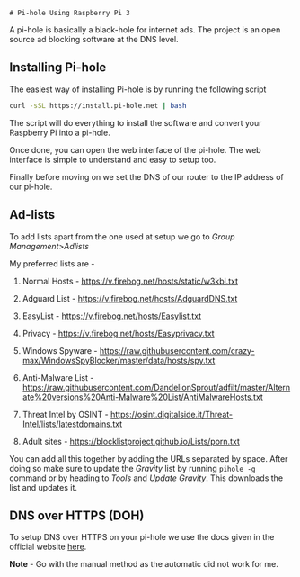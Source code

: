     # Pi-hole Using Raspberry Pi 3
A pi-hole is basically a black-hole for internet ads. The project is an open source ad blocking software at the DNS level.

## Installing Pi-hole
The easiest way of installing Pi-hole is by running the following script
```bash
curl -sSL https://install.pi-hole.net | bash
```

The script will do everything to install the software and convert your Raspberry Pi into a pi-hole.

Once done, you can open the web interface of the pi-hole. The web interface is simple to understand and easy to setup too.

Finally before moving on we set the DNS of our router to the IP address of our pi-hole.

## Ad-lists
To add lists apart from the one used at setup we go to *Group Management*>*Adlists*

My preferred lists are - 

1) Normal Hosts - https://v.firebog.net/hosts/static/w3kbl.txt
   
2) Adguard List - https://v.firebog.net/hosts/AdguardDNS.txt
   
3) EasyList - https://v.firebog.net/hosts/Easylist.txt
   
4) Privacy - https://v.firebog.net/hosts/Easyprivacy.txt
   
5) Windows Spyware - https://raw.githubusercontent.com/crazy-max/WindowsSpyBlocker/master/data/hosts/spy.txt
   
6) Anti-Malware List - 	https://raw.githubusercontent.com/DandelionSprout/adfilt/master/Alternate%20versions%20Anti-Malware%20List/AntiMalwareHosts.txt
   
7) Threat Intel by OSINT - https://osint.digitalside.it/Threat-Intel/lists/latestdomains.txt
   
8) Adult sites - https://blocklistproject.github.io/Lists/porn.txt

You can add all this together by adding the URLs separated by space. After doing so make sure to update the *Gravity* list by running `pihole -g` command or by heading to *Tools* and *Update Gravity*. This downloads the list and updates it.

## DNS over HTTPS (DOH)
To setup DNS over HTTPS on your pi-hole we use the docs given in the official website [here](https://docs.pi-hole.net/guides/dns/cloudflared/).

**Note** - Go with the manual method as the automatic did not work for me.